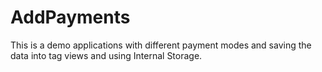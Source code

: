 # AddPayments
This is a demo applications with different payment modes and saving the data into tag views and using Internal Storage.
